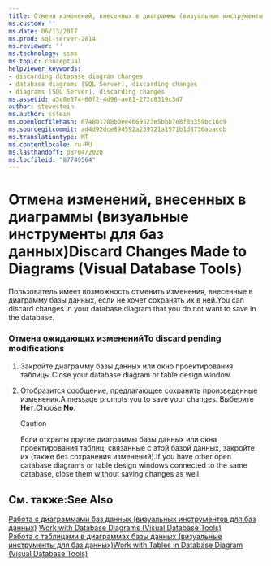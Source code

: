 ```yaml
---
title: Отмена изменений, внесенных в диаграммы (визуальные инструменты для баз данных) | Документация Майкрософт
ms.custom: ''
ms.date: 06/13/2017
ms.prod: sql-server-2014
ms.reviewer: ''
ms.technology: ssms
ms.topic: conceptual
helpviewer_keywords:
- discarding database diagram changes
- database diagrams [SQL Server], discarding changes
- diagrams [SQL Server], discarding changes
ms.assetid: a3e8e874-60f2-4d96-ae81-272c8319c3d7
author: stevestein
ms.author: sstein
ms.openlocfilehash: 674801708b0ee4669523e5bbb7e8f8b359bc16d9
ms.sourcegitcommit: ad4d92dce894592a259721a1571b1d8736abacdb
ms.translationtype: MT
ms.contentlocale: ru-RU
ms.lasthandoff: 08/04/2020
ms.locfileid: "87749564"
---
```

# <a name="discard-changes-made-to-diagrams-visual-database-tools"></a><span data-ttu-id="09b41-102">Отмена изменений, внесенных в диаграммы (визуальные инструменты для баз данных)</span><span class="sxs-lookup"><span data-stu-id="09b41-102">Discard Changes Made to Diagrams (Visual Database Tools)</span></span>
  <span data-ttu-id="09b41-103">Пользователь имеет возможность отменить изменения, внесенные в диаграмму базы данных, если не хочет сохранять их в ней.</span><span class="sxs-lookup"><span data-stu-id="09b41-103">You can discard changes in your database diagram that you do not want to save in the database.</span></span>  
  
### <a name="to-discard-pending-modifications"></a><span data-ttu-id="09b41-104">Отмена ожидающих изменений</span><span class="sxs-lookup"><span data-stu-id="09b41-104">To discard pending modifications</span></span>  
  
1.  <span data-ttu-id="09b41-105">Закройте диаграмму базы данных или окно проектирования таблицы.</span><span class="sxs-lookup"><span data-stu-id="09b41-105">Close your database diagram or table design window.</span></span>  
  
2.  <span data-ttu-id="09b41-106">Отобразится сообщение, предлагающее сохранить произведенные изменения.</span><span class="sxs-lookup"><span data-stu-id="09b41-106">A message prompts you to save your changes.</span></span> <span data-ttu-id="09b41-107">Выберите **Нет**.</span><span class="sxs-lookup"><span data-stu-id="09b41-107">Choose **No**.</span></span>  
  
    > [!CAUTION]  
    >  <span data-ttu-id="09b41-108">Если открыты другие диаграммы базы данных или окна проектирования таблиц, связанные с этой базой данных, закройте их (также без сохранения изменений).</span><span class="sxs-lookup"><span data-stu-id="09b41-108">If you have other open database diagrams or table design windows connected to the same database, close them without saving changes as well.</span></span>  
  
## <a name="see-also"></a><span data-ttu-id="09b41-109">См. также:</span><span class="sxs-lookup"><span data-stu-id="09b41-109">See Also</span></span>  
 <span data-ttu-id="09b41-110">[Работа с диаграммами баз данных &#40;визуальных инструментов для баз данных&#41;](visual-database-tools.md) </span><span class="sxs-lookup"><span data-stu-id="09b41-110">[Work with Database Diagrams &#40;Visual Database Tools&#41;](visual-database-tools.md) </span></span>  
 [<span data-ttu-id="09b41-111">Работа с таблицами в диаграммах базы данных (визуальные инструменты для баз данных)</span><span class="sxs-lookup"><span data-stu-id="09b41-111">Work with Tables in Database Diagram &#40;Visual Database Tools&#41;</span></span>](work-with-tables-in-database-diagram-visual-database-tools.md)  
  
  

